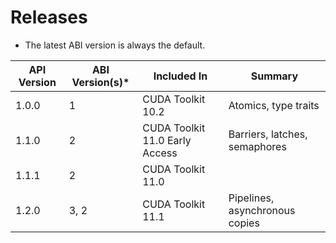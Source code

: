 # Releases

* The latest ABI version is always the default.

| API Version | ABI Version(s)* | Included In                    | Summary |
|-------------|-----------------|--------------------------------|---------|
| 1.0.0       | 1               | CUDA Toolkit 10.2              | Atomics, type traits |
| 1.1.0       | 2               | CUDA Toolkit 11.0 Early Access | Barriers, latches, semaphores |
| 1.1.1       | 2               | CUDA Toolkit 11.0              | |
| 1.2.0       | 3, 2            | CUDA Toolkit 11.1              | Pipelines, asynchronous copies |

